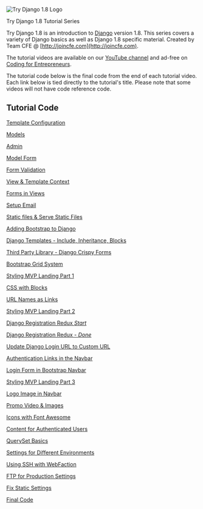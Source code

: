 ![Try Django 1.8 Logo](https://cfe-static.s3.amazonaws.com/media/try-django-18/images/try_django_18.png)

Try Django 1.8 Tutorial Series

Try Django 1.8 is an introduction to [Django](http://djangoproject.com) version 1.8. This series covers a variety of Django basics as well as Django 1.8 specific material. Created by Team CFE @ [http://joincfe.com](http://joincfe.com).

The tutorial videos are available on our [YouTube channel](http://joincfe.com/youtube) and ad-free on [Coding for Entrepreneurs](http://joincfe.com/projects). 


The tutorial code below is the final code from the end of each tutorial video. Each link below is tied directly to the tutorial's title. Please note that some videos will not have code reference code.

## Tutorial Code
[Template Configuration](../../tree/4d21a37f1c20f18bbee65530dd48a6c8cd31d6df)

[Models](../../tree/a88a084fd396c67f168130565584495b59495e59)

[Admin](../../tree/1ac79ed3c1c721d2e12bfea7f30508e218c3e357)

[Model Form](../../tree/c9b24d93b33b5f34b6805df2f2f381e2499912e8)

[Form Validation](../../tree/d63785c9906cc9cb0f7efc6e27cf2179e8132690)

[View & Template Context](../../tree/661647c6e50d381cd2bd8780c62d805b5a7c5946)

[Forms in Views](../../tree/6ad56c45e8cdf963c650e5333d32577aee41b473)

[Setup Email](../../tree/fe28adf2786760931ad51ad85127afde71b0fbf4)

[Static files & Serve Static Files](../../tree/773144fabc00d85df492528985a86fccd82b2215)

[Adding Bootstrap to Django](../../tree/937ffbeeba11856260898ced85b9a6e86d5de9d9)

[Django Templates - Include, Inheritance, Blocks](../../tree/1c39291e88d3ba965655bb24de9ed655ccb86fda)

[Third Party Library - Django Crispy Forms](../../tree/7c546a2c5d8e8ecbedd3d27caf54189017021af2)

[Bootstrap Grid System](../../tree/7ee93dc0b3552544743f99fd25e0b891ba855d4b)

[Styling MVP Landing Part 1](../../tree/3286b0262d87e0259a0158a07641ecbcc63519ff)

[CSS with Blocks](../../tree/6404af614c316208adc28bee50d42aa1c52e524e)

[URL Names as Links](../../tree/f5e177f7e7d8b142a77f02f38b8eb89cbb669c29)

[Styling MVP Landing Part 2](../../tree/35c5a6eeb27bbda877548d5470410a6cb238f16e)

[Django Registration Redux *Start*](../../tree/0c71e7f565e0a5aeddb7c44bbb99bd90a9ad6722)

[Django Registration Redux - *Done*](../../tree/62696aa2d90725036b04e550d4056dbc86f7bbc9)

[Update Django Login URL to Custom URL](../../tree/4e0b620b55067d6e1b77e28faa07d04ace2de31b)

[Authentication Links in the Navbar](../../tree/023e7d53b4635a017c42a8f694a4d9203024d58b)

[Login Form in Bootstrap Navbar](../../tree/96b214261c97fa36cb0dd6952a7432478cef9d26)

[Styling MVP Landing Part 3](../../tree/537018c9ca1bc9eb5c9a836d2ba578cee19fe066)

[Logo Image in Navbar](../../tree/2ca0848f959bbfad855478e4ce2c524d20e320a4)

[Promo Video & Images](../../tree/b4a5151a07750b34c21d2e65a6af6c259ed441c5)

[Icons with Font Awesome](../../tree/e1f215fd493b34d957b38398e9cae4b22c02bee8)

[Content for Authenticated Users](../../tree/318281f6ba98dece8446555718a8a978a03d1ca8)

[QuerySet Basics](../../tree/0d50de62cac7b01465fd654400d7d2c2a012c7a8)

[Settings for Different Environments](../../tree/d8f6e8587b58217f4e1530a925cc7ec9b31a5f57)

[Using SSH with WebFaction](../../tree/e13aa28b0785f979c5c4278746486d739fc0d6a8)

[FTP for Production Settings](../../tree/dc30a0e33271af6141008bef2da9943adc2eacc7)

[Fix Static Settings](../../tree/7d24e9780c7b737aeeab7ddf9e2098c721ea5eb7)

[Final Code](../../tree/4ec82937b63e2e2c9441769dce7cc1a5bc393f28)

